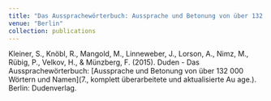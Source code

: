 ```yaml
---
title: "Das Aussprachewörterbuch: Aussprache und Betonung von über 132 000 Wörtern und Namen"
venue: "Berlin"
collection: publications
---
```


Kleiner, S., Knöbl, R., Mangold, M., Linneweber, J., Lorson, A., Nimz, M., Rübig, P., Velkov, H., & Münzberg, F. (2015). Duden - Das Aussprachewörterbuch: [Aussprache und Betonung von über 132 000 Wörtern und Namen](7., komplett überarbeitete und aktualisierte Au
age.). Berlin: Dudenverlag.
